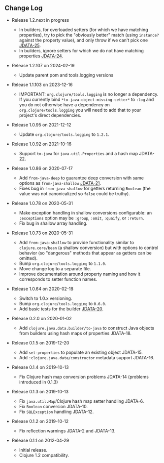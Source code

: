 ## Change Log

* Release 1.2.next in progress
  * In builders, for overloaded setters (for which we have matching properties), try to pick the "obviously better" match (using `instance?` against the property value), and only throw if we can't pick one [JDATA-25](https://clojure.atlassian.net/browse/JDATA-25).
  * In builders, ignore setters for which we do not have matching properties [JDATA-24](https://clojure.atlassian.net/browse/JDATA-24).

* Release 1.2.107 on 2024-02-19
  * Update parent pom and tools.logging versions

* Release 1.1.103 on 2023-12-16
  * IMPORTANT: `org.clojure/tools.logging` is no longer a dependency. If you currently bind `*to-java-object-missing-setter*` to `:log` and you do not otherwise have a dependency on `org.clojure/tools.logging` you will need to add that to your project's direct dependencies.

* Release 1.0.95 on 2021-12-12
  * Update `org.clojure/tools.logging` to `1.2.1`.

* Release 1.0.92 on 2021-10-16
  * Support `to-java` for `java.util.Properties` and a hash map JDATA-22.

* Release 1.0.86 on 2020-07-17
  * Add `from-java-deep` to guarantee deep conversion with same options as `from-java-shallow` [JDATA-21](https://clojure.atlassian.net/browse/JDATA-21).
  * Fixes bug in `from-java-shallow` for getters returning `Boolean` (the value was not canonicalized so `false` could be truthy).

* Release 1.0.78 on 2020-05-31
  * Make exception handling in shallow conversions configurable: an `:exceptions` option may be `:group`, `:omit`, `:quaify`, or `:return`.
  * Fix bug in shallow array handling.

* Release 1.0.73 on 2020-05-31
  * Add `from-java-shallow` to provide functionality similar to `clojure.core/bean` (a shallow conversion) but with options to control behavior (so "dangerous" methods that appear as getters can be omitted).
  * Bump `org.clojure/tools.logging` to `1.1.0`.
  * Move change log to a separate file.
  * Improve documentation around property naming and how it corresponds to setter function names.

* Release 1.0.64 on 2020-02-18
  * Switch to 1.0.x versioning.
  * Bump `org.clojure/tools.logging` to `0.6.0`.
  * Add basic tests for the builder [JDATA-20](https://clojure.atlassian.net/browse/JDATA-20).

* Release 0.2.0 on 2020-01-02
  * Add `clojure.java.data.builder/to-java` to construct Java objects from builders using hash maps of properties JDATA-18.

* Release 0.1.5 on 2019-12-20
  * Add `set-properties` to populate an existing object JDATA-15.
  * Add `:clojure.java.data/constructor` metadata support JDATA-16.

* Release 0.1.4 on 2019-10-13
  * Fix Clojure hash map conversion problems JDATA-14 (problems introduced in 0.1.3)

* Release 0.1.3 on 2019-10-13
  * Fix `java.util.Map`/Clojure hash map setter handling JDATA-6.
  * Fix `Boolean` conversion JDATA-10.
  * Fix `SQLException` handling JDATA-12.

* Release 0.1.2 on 2019-10-12
  * Fix reflection warnings JDATA-2 and JDATA-13.

* Release 0.1.1 on 2012-04-29
  * Initial release.
  * Clojure 1.2 compatibility.
